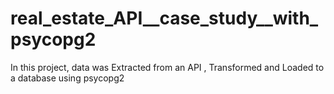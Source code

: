 # real_estate_API__case_study__with_psycopg2
In this project, data was Extracted from an API , Transformed and Loaded to a database using psycopg2
